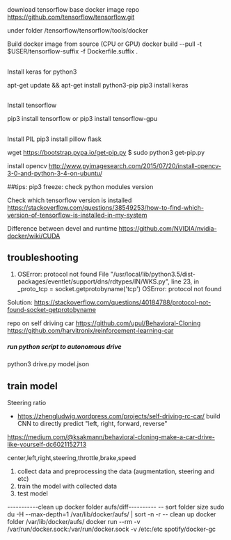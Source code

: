 ##
download tensorflow base docker image repo
https://github.com/tensorflow/tensorflow.git

under folder  /tensorflow/tensorflow/tools/docker

Build docker image from source (CPU or GPU)
 docker build --pull -t $USER/tensorflow-suffix -f Dockerfile.suffix .

##
Install keras for python3

apt-get update  && apt-get install python3-pip
pip3 install keras


##
Install tensorflow

pip3 install tensorflow
or
pip3 install tensorflow-gpu


##
Install PIL
pip3 install pillow flask


wget https://bootstrap.pypa.io/get-pip.py
$ sudo python3 get-pip.py

install opencv http://www.pyimagesearch.com/2015/07/20/install-opencv-3-0-and-python-3-4-on-ubuntu/

##tips:
pip3 freeze: check python modules version

Check which tensorflow version is installed
https://stackoverflow.com/questions/38549253/how-to-find-which-version-of-tensorflow-is-installed-in-my-system

Difference between devel and runtime
https://github.com/NVIDIA/nvidia-docker/wiki/CUDA




## troubleshooting

1. OSError: protocol not found
  File "/usr/local/lib/python3.5/dist-packages/eventlet/support/dns/rdtypes/IN/WKS.py", line 23, in <module>
    _proto_tcp = socket.getprotobyname('tcp')
OSError: protocol not found

Solution:
https://stackoverflow.com/questions/40184788/protocol-not-found-socket-getprotobyname


repo on self driving car
https://github.com/upul/Behavioral-Cloning
https://github.com/harvitronix/reinforcement-learning-car

##### run python script to autonomous drive
python3 drive.py model.json

## train model


Steering ratio
- https://zhengludwig.wordpress.com/projects/self-driving-rc-car/
 build CNN to directly predict "left, right, forward, reverse"

https://medium.com/@ksakmann/behavioral-cloning-make-a-car-drive-like-yourself-dc6021152713

center,left,right,steering,throttle,brake,speed

1. collect data and preprocessing the data (augmentation, steering and etc)
2. train the model with collected data
3. test model

-----------clean up docker folder aufs/diff----------
 -- sort folder size 
 	sudo du -H --max-depth=1 /var/lib/docker/aufs/ | sort -n -r
 -- clean up docker folder /var/lib/docker/aufs/
	docker run --rm -v /var/run/docker.sock:/var/run/docker.sock -v /etc:/etc spotify/docker-gc 
